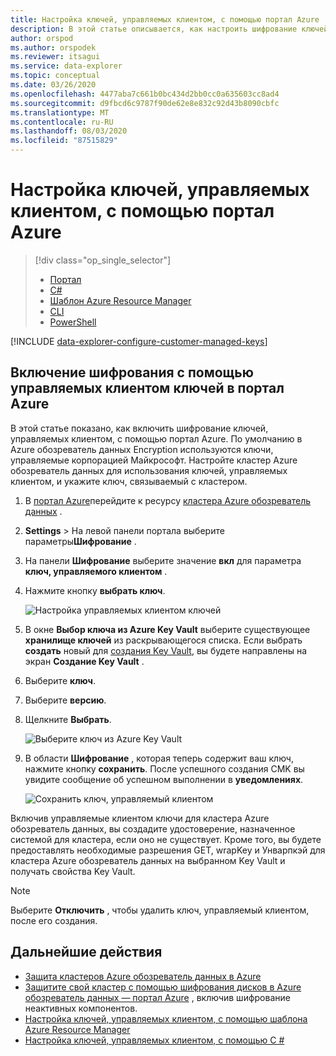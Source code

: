 ```yaml
---
title: Настройка ключей, управляемых клиентом, с помощью портал Azure
description: В этой статье описывается, как настроить шифрование ключей, управляемых клиентом, на основе данных в Azure обозреватель данных.
author: orspod
ms.author: orspodek
ms.reviewer: itsagui
ms.service: data-explorer
ms.topic: conceptual
ms.date: 03/26/2020
ms.openlocfilehash: 4477aba7c661b0bc434d2bb0cc0a635603cc8ad4
ms.sourcegitcommit: d9fbcd6c9787f90de62e8e832c92d43b8090cbfc
ms.translationtype: MT
ms.contentlocale: ru-RU
ms.lasthandoff: 08/03/2020
ms.locfileid: "87515829"
---
```

# <a name="configure-customer-managed-keys-using-the-azure-portal"></a>Настройка ключей, управляемых клиентом, с помощью портал Azure

> [!div class="op_single_selector"]
> * [Портал](customer-managed-keys-portal.md)
> * [C#](customer-managed-keys-csharp.md)
> * [Шаблон Azure Resource Manager](customer-managed-keys-resource-manager.md)
> * [CLI](customer-managed-keys-cli.md)
> * [PowerShell](customer-managed-keys-powershell.md)

[!INCLUDE [data-explorer-configure-customer-managed-keys](includes/data-explorer-configure-customer-managed-keys.md)]

## <a name="enable-encryption-with-customer-managed-keys-in-the-azure-portal"></a>Включение шифрования с помощью управляемых клиентом ключей в портал Azure

В этой статье показано, как включить шифрование ключей, управляемых клиентом, с помощью портал Azure. По умолчанию в Azure обозреватель данных Encryption используются ключи, управляемые корпорацией Майкрософт. Настройте кластер Azure обозреватель данных для использования ключей, управляемых клиентом, и укажите ключ, связываемый с кластером.

1. В [портал Azure](https://portal.azure.com/)перейдите к ресурсу [кластера Azure обозреватель данных](create-cluster-database-portal.md#create-a-cluster) . 
1. **Settings**  >  На левой панели портала выберите параметры**Шифрование** .
1. На панели **Шифрование** выберите значение **вкл** для параметра **ключ, управляемого клиентом** .
1. Нажмите кнопку **выбрать ключ**.

    ![Настройка управляемых клиентом ключей](media/customer-managed-keys-portal/cmk-encryption-setting.png)

1. В окне **Выбор ключа из Azure Key Vault** выберите существующее **хранилище ключей** из раскрывающегося списка. Если выбрать **создать** новый для [создания Key Vault](/azure/key-vault/quick-create-portal#create-a-vault), вы будете направлены на экран **Создание Key Vault** .

1. Выберите **ключ**.
1. Выберите **версию**.
1. Щелкните **Выбрать**.

    ![Выберите ключ из Azure Key Vault](media/customer-managed-keys-portal/cmk-key-vault.png)

1. В области **Шифрование** , которая теперь содержит ваш ключ, нажмите кнопку **сохранить**. После успешного создания CMK вы увидите сообщение об успешном выполнении в **уведомлениях**.

    ![Сохранить ключ, управляемый клиентом](media/customer-managed-keys-portal/cmk-encryption-setting.png)

Включив управляемые клиентом ключи для кластера Azure обозреватель данных, вы создадите удостоверение, назначенное системой для кластера, если оно не существует. Кроме того, вы будете предоставлять необходимые разрешения GET, wrapKey и Унварпкэй для кластера Azure обозреватель данных на выбранном Key Vault и получать свойства Key Vault. 

> [!NOTE]
> Выберите **Отключить** , чтобы удалить ключ, управляемый клиентом, после его создания.

## <a name="next-steps"></a>Дальнейшие действия

* [Защита кластеров Azure обозреватель данных в Azure](security.md)
* [Защитите свой кластер с помощью шифрования дисков в Azure обозреватель данных — портал Azure](cluster-disk-encryption.md) , включив шифрование неактивных компонентов.
* [Настройка ключей, управляемых клиентом, с помощью шаблона Azure Resource Manager](customer-managed-keys-resource-manager.md)
* [Настройка ключей, управляемых клиентом, с помощью C #](customer-managed-keys-csharp.md)



